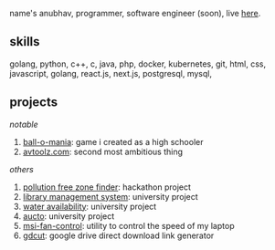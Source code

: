 name's anubhav, programmer, software engineer (soon), live [here](https://gitlab.com/junevm).

## **skills**
golang, python, c++, c, java, php, docker, kubernetes, git, html, css, javascript, golang, react.js, next.js, postgresql, mysql, 


## **projects**

*notable*
1. [ball-o-mania](https://gitlab.com/junevm/Ball-O-Mania): game i created as a high schooler 
2. [avtoolz.com](https://avtoolz.com): second most ambitious thing

*others*
1. [pollution free zone finder](https://gitlab.com/junevm/pollution-free-zone-finder): hackathon project 
2. [library management system](https://gitlab.com/junevm/library-hub): university project 
3. [water availability](https://gitlab.com/junevm/water-availability): university project 
4. [aucto](https://gitlab.com/junevm/aucto): university project 
5. [msi-fan-control](https://gitlab.com/junevm/MSIFanControl): utility to control the speed of my laptop
6. [gdcut](https://gitlab.com/junevm/gdCut): google drive direct download link generator
